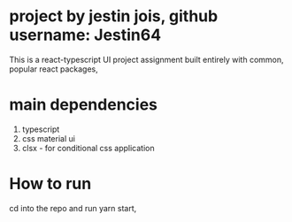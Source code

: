# project by jestin jois, github username: Jestin64

This is a react-typescript UI project assignment built entirely with common, popular react packages, 

# main dependencies
1) typescript
2) css material ui
3) clsx - for conditional css application

# How to run

cd into the repo and run yarn start, 